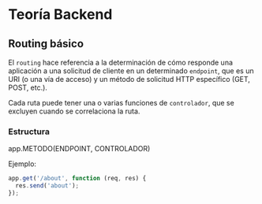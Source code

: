 # Teoría Backend

## Routing básico

El `routing` hace referencia a la determinación de cómo responde una aplicación a una solicitud de cliente en un determinado `endpoint`, que es un URI (o una vía de acceso) y un método de solicitud HTTP específico (GET, POST, etc.).

Cada ruta puede tener una o varias funciones de `controlador`, que se excluyen cuando se correlaciona la ruta.

### Estructura

app.METODO(ENDPOINT, CONTROLADOR)

Ejemplo:
```javascript
app.get('/about', function (req, res) {
  res.send('about');
});
```